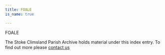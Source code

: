 ```yaml
---
title: FOALE
is_name: true

---
```


FOALE


The Stoke Climsland Parish Archive holds material under this index entry. To find out more please [contact us](/contact/)
